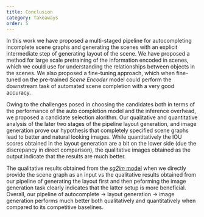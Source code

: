 ```yaml
---
title: Conclusion
category: Takeaways
order: 5
---
```


In this work we have proposed a multi-staged pipeline for autocompleting incomplete scene graphs and generating the scenes with an explicit intermediate step of generating layout of the scene. We have proposed a method for large scale pretraining of the information encoded in scenes, which we could use for understanding the relationships between objects in the scenes. We also proposed a fine-tuning approach, which when fine-tuned on the pre-trained *Scene Encoder* model could perform the downstream task of automated scene completion with a very good accuracy. 

Owing to the challenges posed in choosing the candidates both in terms of the performance of the auto completion model and the inference overhead, we proposed a candidate selection alorithm. Our qualitative and quantitative analysis of the later two stages of the pipeline layout generation, and image generation prove our hypothesis that completely specified scene graphs lead to better and natural looking images. While quantitatively the IOU scores obtained in the layout generation are a bit on the lower side (due the discrepancy in direct comparison), the qualitative images obtained as the output indicate that the results are much better. 

The qualitative results obtained from the [*sg2im* model](../../Results/Fine-Tuning) when we directly provide the scene graph as an input vs the qualitative results obtained from our pipeline of generating the layout first and then peforming the image generation task clearly indicates that the latter setup is more beneficial. Overall, our pipeline of autocomplete -> layout generation -> image generation performs much better both qualitatively and quantitatively when compared to its competitive baselines. 